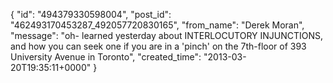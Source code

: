  {
   "id": "494379330598004",
   "post_id": "462493170453287_492057720830165",
   "from_name": "Derek Moran",
   "message": "oh- learned yesterday about INTERLOCUTORY INJUNCTIONS, and how you can seek one if you are in a 'pinch' on the 7th-floor of 393 University Avenue in Toronto",
   "created_time": "2013-03-20T19:35:11+0000"
 }
